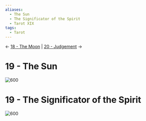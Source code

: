 ```yaml
---
aliases:
  - The Sun
  - The Significator of the Spirit
  - Tarot XIX
tags:
  - Tarot
---
```

<- [18 - The Moon](18%20-%20The%20Moon.md) | [20 - Judgement](20%20-%20Judgement.md) ->
# 19 - The Sun
![600](Classic%20Tarot%20Images/19-sun.jpg)
# 19 - The Significator of the Spirit
![600](LOO%20Tarot%20Images/tarot19.jpg)